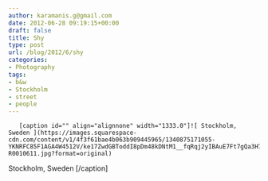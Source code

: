 ```yaml
---
author: karamanis.g@gmail.com
date: 2012-06-28 09:19:15+00:00
draft: false
title: Shy
type: post
url: /blog/2012/6/shy
categories:
- Photography
tags:
- b&w
- Stockholm
- street
- people
---
```



  
       [caption id="" align="alignnone" width="1333.0"]![ Stockholm, Sweden ](https://images.squarespace-cdn.com/content/v1/4f3f61bae4b063b909445965/1340875171055-YKNRFC85F1AGA4W4512V/ke17ZwdGBToddI8pDm48kDNtM1__fqRqj2yIBAuE7Ft7gQa3H78H3Y0txjaiv_0fDoOvxcdMmMKkDsyUqMSsMWxHk725yiiHCCLfrh8O1z5QHyNOqBUUEtDDsRWrJLTm8CnKHo2wjeO4u63FO9raGO307MqOUJhgr4sHMFMNo01fep2N7QkH4fvljgRTo1nw/20120627-R0010611.jpg?format=original)
 Stockholm, Sweden [/caption]
